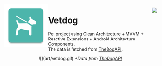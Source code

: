 <img alt="Icon" src="presentation/src/main/res/mipmap-xxhdpi/ic_launcher.png?raw=true" align="left" hspace="1" vspace="1">

<a alt='Try it on Google Play' href='https://play.google.com/store/apps/details?id=erick.mobile.veterinary' target='_blank' align='right'><img
align='right' height='36' style='border:0px;height:36px;' src='https://developer.android.com/images/brand/en_generic_rgb_wo_60.png' border='0' /></a>
# Vetdog

Pet project using Clean Architecture + MVVM + Reactive Extensions + Android Architecture Components.</br>
The data is fetched from <a href='https://thedogapi.com/'>TheDogAPI</a>.</br>

<p align="center">
  ![](art/vetdog.gif)
  <i>*Data from <a href='https://thedogapi.com/'>TheDogAPI</a></i></br>
</p>